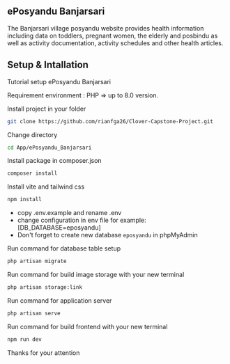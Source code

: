 ## ePosyandu Banjarsari
The Banjarsari village posyandu website provides health information including data on toddlers, pregnant women, the elderly and posbindu as well as activity documentation, activity schedules and other health articles.

## Setup & Intallation 

Tutorial setup ePosyandu Banjarsari 

Requirement environment : PHP => up to 8.0 version.


Install project in your folder
```bash
git clone https://github.com/rianfga26/Clover-Capstone-Project.git
```
Change directory
```bash
cd App/ePosyandu_Banjarsari
```
Install package in composer.json
```bash
composer install
```
Install vite and tailwind css
```bash
npm install
```

- copy .env.example and rename .env
- change configuration in env file for example: [DB_DATABASE=eposyandu]
- Don't forget to create new database `eposyandu` in phpMyAdmin

Run command for database table setup
```bash
php artisan migrate
```
Run command for build image storage with your new terminal
```bash
php artisan storage:link
```
Run command for application server
```bash
php artisan serve
```
Run command for build frontend with your new terminal
```bash
npm run dev
```


Thanks for your attention


